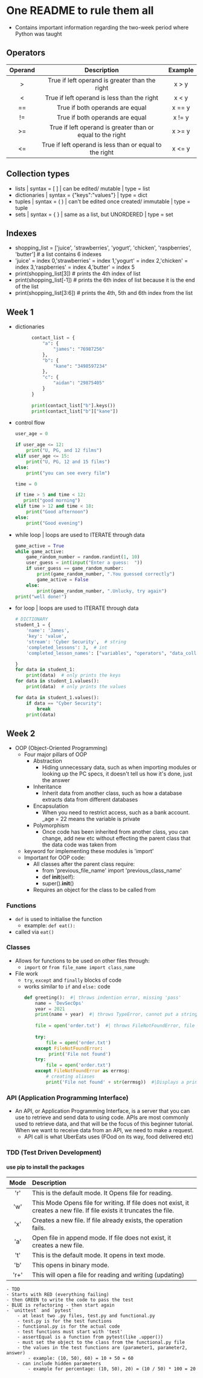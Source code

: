 # One README to rule them all
- Contains important information regarding the two-week period where Python was taught
## Operators
| Operand | Description | Example |
|:---------: |:----------------------------: |:--------: |
| > | True if left operand is greater than the right| x > y |
| < | True if left operand is less than the right| x < y |
| == | True if both operands are equal | x == y |
| != | True if both operands are equal | x != y |
| >= | True if left operand is greater than or equal to the right| x >= y |
| <= | True if left operand is less than or equal to the right| x <= y |
## Collection types
- lists | syntax = [ ] | can be edited/ mutable | type = list
- dictionaries | syntax = {"keys":"values"} | type = dict
- tuples | syntax = ( ) | can't be edited once created/ immutable | type = tuple
- sets | syntax = { } | same as a list, but UNORDERED | type = set
## Indexes
- shopping_list = ['juice', 'strawberries', 'yogurt', 'chicken', 'raspberries', 'butter']  # a list contains 6 indexes
- 'juice' = index 0,'strawberries' = index 1,'yogurt' = index 2,'chicken' = index 3,'raspberries' = index 4,'butter' = index 5
- print(shopping_list[3])  # prints the 4th index of list
- print(shopping_list[-1])  # prints the 6th index of list because it is the end of the list
- print(shopping_list[3:6])  # prints the 4th, 5th and 6th index from the list
## Week 1
- dictionaries
  ```python
        contact_list = {
            "a": {
                "james": "76987256"
            },
            "b": {
                "kane": "3498597234"
            },
            "c": {
                "aidan": "29875405"
            }
        }
    
        print(contact_list["b"].keys())
        print(contact_list["b"]["kane"])

  ```
- control flow
    ```python
    user_age = 0
    
    if user_age <= 12:
        print("U, PG, and 12 films")
    elif user_age <= 15:
        print("U, PG, 12 and 15 films")
    else:
        print("you can see every film")
    
    time = 0
    
    if time > 5 and time < 12:
       print("good morning")
    elif time > 12 and time < 18:
        print("Good afternoon")
    else:
        print("Good evening")
    ```
- while loop | loops are used to ITERATE through data
    ```python
    game_active = True
    while game_active:
        game_random_number = random.randint(1, 10)
        user_guess = int(input("Enter a guess:  "))
        if user_guess == game_random_number:
            print(game_random_number, ".You guessed correctly")
            game_active = False
        else:
            print(game_random_number, ".Unlucky, try again")
    print("well done!")
    ```
- for loop | loops are used to ITERATE through data
    ```python
    # DICTIONARY
    student_1 = {
        'name': 'James',
        'key': 'value',
        'stream': 'Cyber Security',  # string
        'completed_lessons': 3,  # int
        'completed_lesson_names': ["variables", "operators", "data_collections"]  # list
    
    }
    for data in student_1:
        print(data)  # only prints the keys
    for data in student_1.values():
        print(data)  # only prints the values
    
    for data in student_1.values():
        if data == "Cyber Security":
            break
        print(data)
    ```
## Week 2
- OOP (Object-Oriented Programming)
  - Four major pillars of OOP
    - Abstraction
        - Hiding unnecessary data, such as when importing modules or looking up the PC specs, it doesn't tell us how it's done, just the answer
    - Inheritance
        - Inherit data from another class, such as how a database extracts data from different databases 
    - Encapsulation
        - When you need to restrict access, such as a bank account. _age = 22 means the variable is private
    - Polymorphism
        - Once code has been inherited from another class, you can change, add new etc without effecting the parent class that the data code was taken from
  - keyword for implementing these modules is 'import'
  - Important for OOP code:
    - All classes after the parent class require:
      - from 'previous_file_name' import 'previous_class_name'
      - def __init__(self):
      - super().__init__()
    - Requires an object for the class to be called from
### Functions
- `def` is used to initialise the function
    - example: `def eat():`
- called via `eat()`
### Classes
- Allows for functions to be used on other files through:
  - `import` or `from file_name import class_name`
- File work
  - `try`, `except` and `finally` blocks of code
  - works similar to `if` and `else:` code
    ```python
    def greeting():  #| throws indention error, missing 'pass'
        name = 'DevSecOps'
        year = 2021
        print(name + year)  #| throws TypeError, cannot put a string and int together
        
        file = open('order.txt')  #| throws FileNotFoundError, file doesnt exist
        
        try:
            file = open('order.txt')
        except FileNotFoundError:
             print('File not found')
        try:
            file = open('order.txt')
        except FileNotFoundError as errmsg:
            # creating aliases
            print('File not found' + str(errmsg))  #|Displays a print with the error message

    ```
### API (Application Programming Interface)
  - An API, or Application Programming Interface, is a server that you can use to retrieve and send data to using code. APIs are most commonly used to retrieve data, and that will be the focus of this beginner tutorial. When we want to receive data from an API, we need to make a request.
    - API call is what UberEats uses (FOod on its way, food delivered etc)
### TDD (Test Driven Development)
  #### use pip to install the packages
  | Mode |Description|
  | :----: |:---- |
  |'r' |This is the default mode. It Opens file for reading. |
  |'w' |This Mode Opens file for writing. If file does not exist, it creates a new file. If file exists it truncates the file.|
  |'x' |Creates a new file. If file already exists, the operation fails.|
  |'a' |Open file in append mode. If file does not exist, it creates a new file.|
  |'t' |This is the default mode. It opens in text mode.|
  |'b' |This opens in binary mode.
  |'r+' |This will open a file for reading and writing (updating)|

    - TDD
    - Starts with RED (everything failing)
    - then GREEN to write the code to pass the test
    - BLUE is refactoring - then start again
    - `unittest` and `pytest`
        - at least two .py files, test.py and functional.py
        - test.py is for the test functions
        - functional.py is for the actual code
        - test functions must start with 'test'
        - assertEqual is a function from pytest(like .upper())
        - must set the object to the class from the functional.py file
        - the values in the test functions are (parameter1, parameter2, answer)
            - example: (10, 50), 60) = 10 + 50 = 60
        - can include hidden parameters
            - example for percentage: (10, 50), 20) = (10 / 50) * 100 = 20